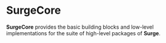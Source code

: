 # SurgeCore

**SurgeCore** provides the basic building blocks and low-level implementations for the suite of high-level packages of **Surge**.

